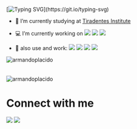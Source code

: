 [![Typing SVG](https://readme-typing-svg.herokuapp.com?font=Montserrat&color=%2336BCF7&size=30&multiline=true&width=500&height=120&lines=I+AM+ARMANDO;WEB%2FMOBILE+DEVELOPER+JR.;WELCOME+TO+MY+PROFILE!)](https://git.io/typing-svg)

- 🔭 I’m currently studying at <a title="Centro Universitário Tiradentes" href="https://al.unit.br/">Tiradentes Institute</a>

- 💻 I’m currently working on <a title="Flutter" href="#"><img src="https://img.shields.io/badge/-Flutter-blue?style=flat&logo=flutter"></a> <a title="Next js" href="#"><img src="https://img.shields.io/badge/Next-black?style=flat&logo=next.js&logoColor=white"></a> <a title="Angular" href="#"><img src="https://img.shields.io/badge/angular-%23DD0031.svg?style=flat&logo=angular&logoColor=white"></a>

-  🔨 also use and work:  <a title="Framer" href="#"><img src="https://img.shields.io/badge/Framer-black?style=flat&logo=framer&logoColor=blue"></a>  <a title="Figma" href="#"><img src="https://img.shields.io/badge/figma-%23F24E1E.svg?style=flat&logo=figma&logoColor=white"></a> <a title="Git" href="#"><img src="https://img.shields.io/badge/git-%23F05033.svg?style=flat&logo=git&logoColor=white"></a> <a title="Vercel" href="#"><img src="https://img.shields.io/badge/vercel-%23000000.svg?style=flat&logo=vercel&logoColor=white"></a>

<div><img align="center" src="https://github-readme-stats.vercel.app/api/top-langs/?username=armandoplacido&layout=compact&hide=html" alt="armandoplacido" /></div>
<br />
<br />
<div><img align="center" src="https://github-readme-stats.vercel.app/api?username=armandoplacido&show_icons=true" alt="armandoplacido" /></div>

# Connect with me
<a title="E-mail" href="armando.junior4440@gmail.com?subject=Olá,%20Armando!%20"><img src="https://img.shields.io/badge/-armando.junior4440@gmail.com-c14438?style=flat&logo=gmail&logoColor=white"></a> <a title="LinkedIn" href="https://www.linkedin.com/in/armando-placido/"><img src="https://img.shields.io/badge/-armandoplacido-blue?style=flat&logo=linkedin&logoColor=white"></a>





  
  
  
  


